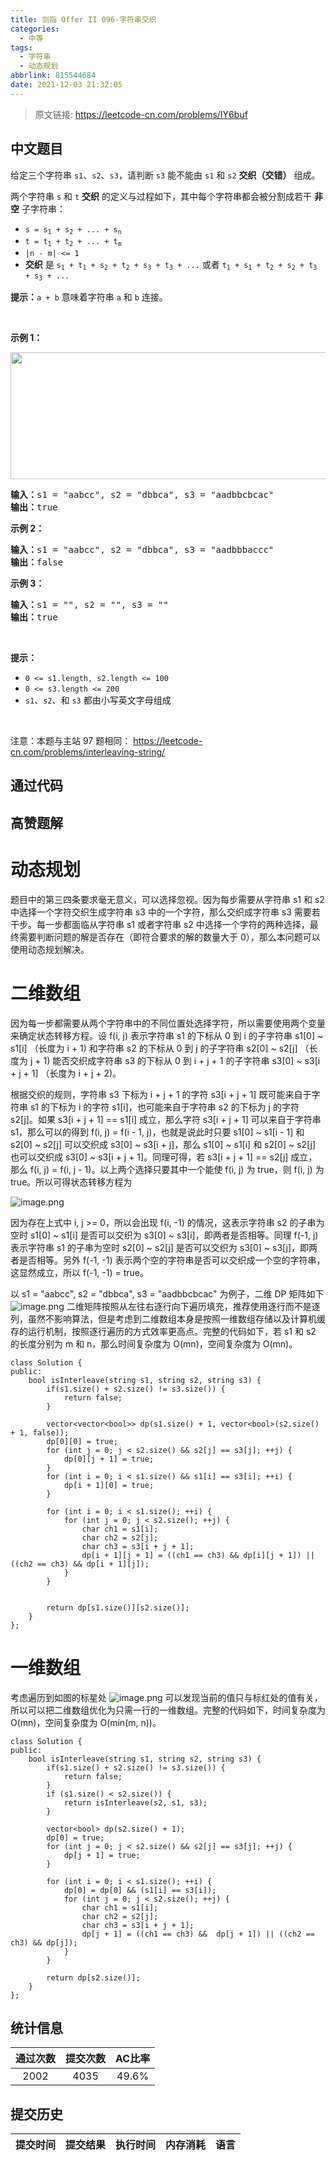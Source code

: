 ```yaml
---
title: 剑指 Offer II 096-字符串交织
categories:
  - 中等
tags:
  - 字符串
  - 动态规划
abbrlink: 815544684
date: 2021-12-03 21:32:05
---
```


> 原文链接: https://leetcode-cn.com/problems/IY6buf




## 中文题目
<div><p>给定三个字符串&nbsp;<code>s1</code>、<code>s2</code>、<code>s3</code>，请判断&nbsp;<code>s3</code>&nbsp;能不能由&nbsp;<code>s1</code>&nbsp;和&nbsp;<code>s2</code><em>&nbsp;</em><strong>交织（交错）</strong>&nbsp;组成。</p>

<p>两个字符串 <code>s</code> 和 <code>t</code> <strong>交织</strong>&nbsp;的定义与过程如下，其中每个字符串都会被分割成若干 <strong>非空</strong> 子字符串：</p>

<ul>
	<li><code>s = s<sub>1</sub> + s<sub>2</sub> + ... + s<sub>n</sub></code></li>
	<li><code>t = t<sub>1</sub> + t<sub>2</sub> + ... + t<sub>m</sub></code></li>
	<li><code>|n - m| &lt;= 1</code></li>
	<li><b>交织</b> 是 <code>s<sub>1</sub> + t<sub>1</sub> + s<sub>2</sub> + t<sub>2</sub> + s<sub>3</sub> + t<sub>3</sub> + ...</code> 或者 <code>t<sub>1</sub> + s<sub>1</sub> + t<sub>2</sub> + s<sub>2</sub> + t<sub>3</sub> + s<sub>3</sub> + ...</code></li>
</ul>

<p><strong>提示：</strong><code>a + b</code> 意味着字符串 <code>a</code> 和 <code>b</code> 连接。</p>

<p>&nbsp;</p>

<p><strong>示例 1：</strong></p>

<p><img alt="" src="https://assets.leetcode.com/uploads/2020/09/02/interleave.jpg" style="width: 561px; height: 203px;" /></p>

<pre>
<strong>输入：</strong>s1 = &quot;aabcc&quot;, s2 = &quot;dbbca&quot;, s3 = &quot;aadbbcbcac&quot;
<strong>输出：</strong>true
</pre>

<p><strong>示例 2：</strong></p>

<pre>
<strong>输入：</strong>s1 = &quot;aabcc&quot;, s2 = &quot;dbbca&quot;, s3 = &quot;aadbbbaccc&quot;
<strong>输出：</strong>false
</pre>

<p><strong>示例 3：</strong></p>

<pre>
<strong>输入：</strong>s1 = &quot;&quot;, s2 = &quot;&quot;, s3 = &quot;&quot;
<strong>输出：</strong>true
</pre>

<p>&nbsp;</p>

<p><strong>提示：</strong></p>

<ul>
	<li><code>0 &lt;= s1.length, s2.length &lt;= 100</code></li>
	<li><code>0 &lt;= s3.length &lt;= 200</code></li>
	<li><code>s1</code>、<code>s2</code>、和 <code>s3</code> 都由小写英文字母组成</li>
</ul>

<p>&nbsp;</p>

<p><meta charset="UTF-8" />注意：本题与主站 97&nbsp;题相同：&nbsp;<a href="https://leetcode-cn.com/problems/interleaving-string/">https://leetcode-cn.com/problems/interleaving-string/</a></p>
</div>

## 通过代码
<RecoDemo>
</RecoDemo>


## 高赞题解
# **动态规划**
题目中的第三四条要求毫无意义，可以选择忽视。因为每步需要从字符串 s1 和 s2 中选择一个字符交织生成字符串 s3 中的一个字符，那么交织成字符串 s3 需要若干步。每一步都面临从字符串 s1 或者字符串 s2 中选择一个字符的两种选择，最终需要判断问题的解是否存在（即符合要求的解的数量大于 0），那么本问题可以使用动态规划解决。

# **二维数组**
因为每一步都需要从两个字符串中的不同位置处选择字符，所以需要使用两个变量来确定状态转移方程。设 f(i, j) 表示字符串 s1 的下标从 0 到 i 的子字符串 s1[0] ~ s1[i] （长度为 i + 1) 和字符串 s2 的下标从 0 到 j 的子字符串 s2[0] ~ s2[j] （长度为 j + 1) 能否交织成字符串 s3 的下标从 0 到 i + j + 1 的子字符串 s3[0] ~ s3[i + j + 1] （长度为 i + j + 2)。

根据交织的规则，字符串 s3 下标为 i + j + 1 的字符 s3[i + j + 1] 既可能来自于字符串 s1 的下标为 i 的字符 s1[i]，也可能来自于字符串 s2 的下标为 j 的字符 s2[j]。如果 s3[i + j + 1] == s1[i] 成立，那么字符 s3[i + j + 1] 可以来自于字符串 s1，那么可以的得到 f(i, j) = f(i - 1, j)，也就是说此时只要 s1[0] ~ s1[i - 1] 和 s2[0] ~ s2[j] 可以交织成 s3[0] ~ s3[i + j]，那么 s1[0] ~ s1[i] 和 s2[0] ~ s2[j] 也可以交织成 s3[0] ~ s3[i + j + 1]。同理可得，若 s3[i + j + 1] == s2[j] 成立，那么 f(i, j) = f(i, j - 1)。以上两个选择只要其中一个能使 f(i, j) 为 true，则 f(i, j) 为 true。所以可得状态转移方程为

![image.png](../images/IY6buf-0.png)


因为存在上式中 i, j >= 0，所以会出现 f(i, -1) 的情况，这表示字符串 s2 的子串为空时 s1[0] ~ s1[i] 是否可以交织为 s3[0] ~ s3[i]，即两者是否相等。同理 f(-1, j) 表示字符串 s1 的子串为空时 s2[0] ~ s2[j] 是否可以交织为 s3[0] ~ s3[j]，即两者是否相等。另外 f(-1, -1) 表示两个空的字符串是否可以交织成一个空的字符串，这显然成立，所以 f(-1, -1) = true。

以 s1 = "aabcc", s2 = "dbbca", s3 = "aadbbcbcac" 为例子，二维 DP 矩阵如下
![image.png](../images/IY6buf-1.png)
二维矩阵按照从左往右逐行向下遍历填充，推荐使用逐行而不是逐列，虽然不影响算法，但是考虑到二维数组本身是按照一维数组存储以及计算机缓存的运行机制，按照逐行遍历的方式效率更高点。完整的代码如下，若 s1 和 s2 的长度分别为 m 和 n，那么时间复杂度为 O(mn)，空间复杂度为 O(mn)。

```
class Solution {
public:
    bool isInterleave(string s1, string s2, string s3) {
        if(s1.size() + s2.size() != s3.size()) {
            return false;
        }

        vector<vector<bool>> dp(s1.size() + 1, vector<bool>(s2.size() + 1, false));
        dp[0][0] = true;
        for (int j = 0; j < s2.size() && s2[j] == s3[j]; ++j) {
            dp[0][j + 1] = true;
        }
        for (int i = 0; i < s1.size() && s1[i] == s3[i]; ++i) {
            dp[i + 1][0] = true;
        }

        for (int i = 0; i < s1.size(); ++i) {
            for (int j = 0; j < s2.size(); ++j) { 
                char ch1 = s1[i];
                char ch2 = s2[j];
                char ch3 = s3[i + j + 1];
                dp[i + 1][j + 1] = ((ch1 == ch3) && dp[i][j + 1]) || ((ch2 == ch3) && dp[i + 1][j]);
            }
        }


        return dp[s1.size()][s2.size()];
    }
};
```

# **一维数组**
考虑遍历到如图的标星处
![image.png](../images/IY6buf-2.png)
可以发现当前的值只与标红处的值有关，所以可以把二维数组优化为只需一行的一维数组。完整的代码如下，时间复杂度为 O(mn)，空间复杂度为 O(min(m, n))。

```
class Solution {
public:
    bool isInterleave(string s1, string s2, string s3) {
        if(s1.size() + s2.size() != s3.size()) {
            return false;
        }
        if (s1.size() < s2.size()) {
            return isInterleave(s2, s1, s3);
        }

        vector<bool> dp(s2.size() + 1);
        dp[0] = true;
        for (int j = 0; j < s2.size() && s2[j] == s3[j]; ++j) {
            dp[j + 1] = true;
        }

        for (int i = 0; i < s1.size(); ++i) {
            dp[0] = dp[0] && (s1[i] == s3[i]);
            for (int j = 0; j < s2.size(); ++j) { 
                char ch1 = s1[i];
                char ch2 = s2[j];
                char ch3 = s3[i + j + 1];
                dp[j + 1] = ((ch1 == ch3) &&  dp[j + 1]) || ((ch2 == ch3) && dp[j]);
            }
        }

        return dp[s2.size()];
    }
};
```


## 统计信息
| 通过次数 | 提交次数 | AC比率 |
| :------: | :------: | :------: |
|    2002    |    4035    |   49.6%   |

## 提交历史
| 提交时间 | 提交结果 | 执行时间 |  内存消耗  | 语言 |
| :------: | :------: | :------: | :--------: | :--------: |
